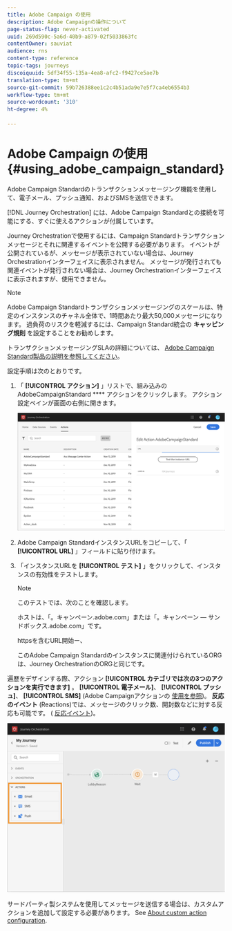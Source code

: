 ```yaml
---
title: Adobe Campaign の使用
description: Adobe Campaignの操作について
page-status-flag: never-activated
uuid: 269d590c-5a6d-40b9-a879-02f5033863fc
contentOwner: sauviat
audience: rns
content-type: reference
topic-tags: journeys
discoiquuid: 5df34f55-135a-4ea8-afc2-f9427ce5ae7b
translation-type: tm+mt
source-git-commit: 59b726388ee1c2c4b51ada9e7e5f7ca4eb6554b3
workflow-type: tm+mt
source-wordcount: '310'
ht-degree: 4%

---
```



# Adobe Campaign の使用 {#using_adobe_campaign_standard}

Adobe Campaign Standardのトランザクションメッセージング機能を使用して、電子メール、プッシュ通知、およびSMSを送信できます。

[!DNL Journey Orchestration] には、Adobe Campaign Standardとの接続を可能にする、すぐに使えるアクションが付属しています。

Journey Orchestrationで使用するには、Campaign Standardトランザクションメッセージとそれに関連するイベントを公開する必要があります。 イベントが公開されているが、メッセージが表示されていない場合は、Journey Orchestrationインターフェイスに表示されません。 メッセージが発行されても関連イベントが発行されない場合は、Journey Orchestrationインターフェイスに表示されますが、使用できません。

>[!NOTE]
>
>Adobe Campaign Standardトランザクションメッセージングのスケールは、特定のインスタンスのチャネル全体で、1時間あたり最大50,000メッセージになります。 過負荷のリスクを軽減するには、Campaign Standard統合の **キャッピング規則** を設定することをお勧めします。
>
>トランザクションメッセージングSLAの詳細については、 [Adobe Campaign Standard製品の説明を参照してください](https://helpx.adobe.com/jp/legal/product-descriptions/campaign-standard.html)。

設定手順は次のとおりです。

1. 「 **[!UICONTROL アクション]** 」リストで、組み込みのAdobeCampaignStandard **** アクションをクリックします。 アクション設定ペインが画面の右側に開きます。

   ![](../assets/actioncampaign.png)

1. Adobe Campaign StandardインスタンスURLをコピーして、「 **[!UICONTROL URL]** 」フィールドに貼り付けます。

1. 「インスタンスURLを **[!UICONTROL テスト]** 」をクリックして、インスタンスの有効性をテストします。

   >[!NOTE]
   >
   >このテストでは、次のことを確認します。
   >
   >ホストは、「。キャンペーン.adobe.com」または「。キャンペーン — サンドボックス.adobe.com」です。
   >
   >httpsを含むURL開始ー、
   >
   >このAdobe Campaign Standardのインスタンスに関連付けられているORGは、Journey OrchestrationのORGと同じです。

遍歴をデザインする際、アクション **[!UICONTROL カテゴリでは次の3つのアクションを実行できます]** 。 **[!UICONTROL 電子メール]**、 **[!UICONTROL プッシュ]**、 **[!UICONTROL SMS]** (Adobe Campaignアクションの [使用を参照](../building-journeys/using-adobe-campaign-actions.md))。 **反応のイベント** (Reactions)では、メッセージのクリック数、開封数などに対する反応も可能です。 ( [反応イベント](../building-journeys/reaction-events.md))。

![](../assets/journey58.png)

サードパーティ製システムを使用してメッセージを送信する場合は、カスタムアクションを追加して設定する必要があります。 See [About custom action configuration](../action/about-custom-action-configuration.md).
